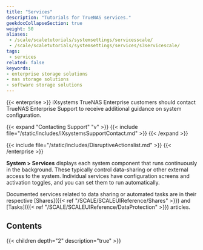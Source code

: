 ```yaml
---
title: "Services"
description: "Tutorials for TrueNAS services."
geekdocCollapseSection: true
weight: 50
aliases:
 - /scale/scaletutorials/systemsettings/servicesscale/
 - /scale/scaletutorials/systemsettings/services/s3servicescale/
tags:
 - services
related: false
keywords:
- enterprise storage solutions
- nas storage solutions
- software storage solutions
---
```



{{< enterprise >}}
iXsystems TrueNAS Enterprise customers should contact TrueNAS Enterprise Support to receive additional guidance on system configuration.

{{< expand "Contacting Support" "v" >}}
{{< include file="/static/includes/iXsystemsSupportContact.md" >}}
{{< /expand >}}

{{< include file="/static/includes/DisruptiveActionslist.md" >}}
{{< /enterprise >}}

**System > Services** displays each system component that runs continuously in the background. These typically control data-sharing or other external access to the system. Individual services have configuration screens and activation toggles, and you can set them to run automatically.

Documented services related to data sharing or automated tasks are in their respective [Shares]({{< ref "/SCALE/SCALEUIReference/Shares" >}}) and [Tasks]({{< ref "/SCALE/SCALEUIReference/DataProtection" >}}) articles.

<div class="noprint">

## Contents

{{< children depth="2" description="true" >}}

</div>
